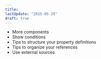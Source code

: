 ```yaml
---
title:
lastUpdate: "2015-05-29"
draft: true
---
```

* More components
* Show conditions
* Tips to structure your property definitions
* Tips to organize your references
* Use external sources

